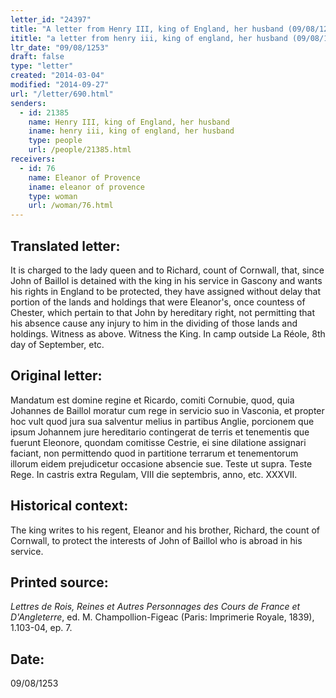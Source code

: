 ```yaml
---
letter_id: "24397"
title: "A letter from Henry III, king of England, her husband (09/08/1253)"
ititle: "a letter from henry iii, king of england, her husband (09/08/1253)"
ltr_date: "09/08/1253"
draft: false
type: "letter"
created: "2014-03-04"
modified: "2014-09-27"
url: "/letter/690.html"
senders:
  - id: 21385
    name: Henry III, king of England, her husband
    iname: henry iii, king of england, her husband
    type: people
    url: /people/21385.html
receivers:
  - id: 76
    name: Eleanor of Provence
    iname: eleanor of provence
    type: woman
    url: /woman/76.html
---
```

<h2> Translated letter:</h2>It is charged to the lady queen and to Richard, count of Cornwall, that, since John of Baillol is detained with the king in his service in Gascony and wants his rights in England to be protected, they have assigned without delay that portion of the lands and holdings that were Eleanor's, once countess of Chester, which pertain to that John by hereditary right, not permitting that his absence cause any injury to him in the dividing of those lands and holdings.  Witness as above.  Witness the King.
In camp outside La Réole, 8th day of September, etc.
<h2 class="mt-4"> Original letter:</h2>Mandatum est domine regine et Ricardo, comiti Cornubie, quod, quia Johannes de Baillol moratur cum rege in servicio suo in Vasconia, et propter hoc vult quod jura sua salventur melius in partibus Anglie, porcionem que ipsum Johannem jure hereditario contingerat de terris et tenementis que fuerunt Eleonore, quondam comitisse Cestrie, ei sine dilatione assignari faciant, non permittendo quod in partitione terrarum et tenementorum illorum eidem prejudicetur occasione absencie sue. Teste ut supra. Teste Rege. In castris extra Regulam, VIII die septembris, anno, etc. XXXVII.
<h2 class="mt-4"> Historical context:</h2>The king writes to his regent, Eleanor and his brother, Richard, the count of Cornwall, to protect the interests of John of Baillol who is abroad in his service.
<h2 class="mt-4"> Printed source:</h2><p><em>Lettres de Rois, Reines et Autres Personnages des Cours de France et D'Angleterre</em>, ed. M. Champollion-Figeac (Paris: Imprimerie Royale, 1839), 1.103-04, ep. 7.</p><h2 class="mt-4"> Date:</h2>09/08/1253